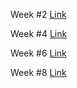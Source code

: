 Week #2 [Link](lab-report-1-week-2.md)

Week #4 [Link](lab-report-2-week-4.md)

Week #6 [Link](lab-report-3-week-6.md)

Week #8 [Link](lab-report-4-week-8.md)